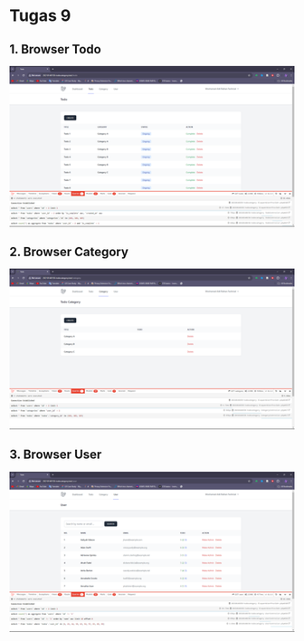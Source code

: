 # Tugas 9

## 1. Browser Todo

![alt text](<screenshot/tugas9/Browser Todo.png>)

## 2. Browser Category

![alt text](<screenshot/tugas9/Browser Category.png>)

## 3. Browser User

![alt text](<screenshot/tugas9/Browser User.png>)
